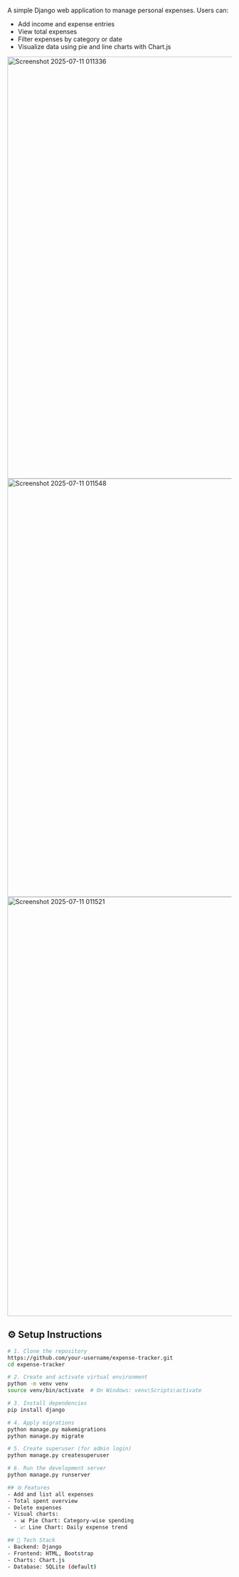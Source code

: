 A simple Django web application to manage personal expenses. Users can:
- Add income and expense entries
- View total expenses
- Filter expenses by category or date
- Visualize data using pie and line charts with Chart.js

<img width="1917" height="949" alt="Screenshot 2025-07-11 011336" src="https://github.com/user-attachments/assets/3a211c24-cdf5-4274-b042-cc72325ee8b5" />


<img width="1919" height="941" alt="Screenshot 2025-07-11 011548" src="https://github.com/user-attachments/assets/298bfb20-d6d4-451d-bb60-e8295f4b3bee" />


<img width="1905" height="943" alt="Screenshot 2025-07-11 011521" src="https://github.com/user-attachments/assets/7310a11b-7a54-4af3-a048-2dc664ae200e" />




## ⚙️ Setup Instructions
```bash
# 1. Clone the repository
https://github.com/your-username/expense-tracker.git
cd expense-tracker

# 2. Create and activate virtual environment
python -m venv venv
source venv/bin/activate  # On Windows: venv\Scripts\activate

# 3. Install dependencies
pip install django

# 4. Apply migrations
python manage.py makemigrations
python manage.py migrate

# 5. Create superuser (for admin login)
python manage.py createsuperuser

# 6. Run the development server
python manage.py runserver

## 🌐 Features
- Add and list all expenses
- Total spent overview
- Delete expenses
- Visual charts:
  - 📊 Pie Chart: Category-wise spending
  - 📈 Line Chart: Daily expense trend

## 🧪 Tech Stack
- Backend: Django
- Frontend: HTML, Bootstrap
- Charts: Chart.js
- Database: SQLite (default) 


